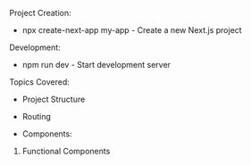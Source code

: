 Project Creation:

- npx create-next-app my-app - Create a new Next.js project


Development:

- npm run dev - Start development server


Topics Covered:

- Project Structure

- Routing

- Components:
1. Functional Components


